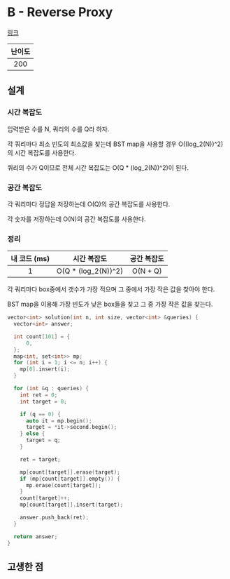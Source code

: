 # B - Reverse Proxy

[링크](https://atcoder.jp/contests/abc410/tasks/abc410_b)

| 난이도 |
| :----: |
|  200   |

## 설계

### 시간 복잡도

입력받은 수를 N, 쿼리의 수를 Q라 하자.

각 쿼리마다 최소 빈도의 최소값을 찾는데 BST map을 사용할 경우 O((log_2(N))^2)의 시간 복잡도를 사용한다.

쿼리의 수가 Q이므로 전체 시간 복잡도는 O(Q \* (log_2(N))^2)이 된다.

### 공간 복잡도

각 쿼리마다 정답을 저장하는데 O(Q)의 공간 복잡도를 사용한다.

각 숫자를 저장하는데 O(N)의 공간 복잡도를 사용한다.

### 정리

| 내 코드 (ms) |     시간 복잡도      | 공간 복잡도 |
| :----------: | :------------------: | :---------: |
|      1       | O(Q \* (log_2(N))^2) |  O(N + Q)   |

각 쿼리마다 box중에서 갯수가 가장 적으며 그 중에서 가장 작은 값을 찾아야 한다.

BST map을 이용해 가장 빈도가 낮은 box들을 찾고 그 중 가장 작은 값을 찾는다.

```cpp
vector<int> solution(int n, int size, vector<int> &queries) {
  vector<int> answer;

  int count[101] = {
      0,
  };
  map<int, set<int>> mp;
  for (int i = 1; i <= n; i++) {
    mp[0].insert(i);
  }

  for (int &q : queries) {
    int ret = 0;
    int target = 0;

    if (q == 0) {
      auto it = mp.begin();
      target = *it->second.begin();
    } else {
      target = q;
    }

    ret = target;

    mp[count[target]].erase(target);
    if (mp[count[target]].empty()) {
      mp.erase(count[target]);
    }
    count[target]++;
    mp[count[target]].insert(target);

    answer.push_back(ret);
  }

  return answer;
}
```

## 고생한 점
